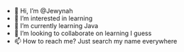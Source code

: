 - 👋 Hi, I’m @Jewynah
- 👀 I’m interested in learning
- 🌱 I’m currently learning Java
- 💞️ I’m looking to collaborate on learning I guess
- 📫 How to reach me? Just search my name everywhere

<!---
Jewynah/Jewynah is a ✨ special ✨ repository because its `README.md` (this file) appears on your GitHub profile.
You can click the Preview link to take a look at your changes.
--->
